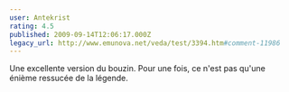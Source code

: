 ```yaml
---
user: Antekrist
rating: 4.5
published: 2009-09-14T12:06:17.000Z
legacy_url: http://www.emunova.net/veda/test/3394.htm#comment-11986
---
```

Une excellente version du bouzin. Pour une fois, ce n'est pas qu'une énième ressucée de la légende.